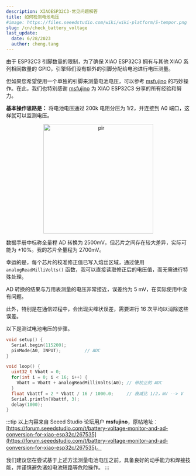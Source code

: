 ```yaml
---
description: XIAOESP32C3-常见问题解答
title: 如何检测电池电压
#image: https://files.seeedstudio.com/wiki/wiki-platform/S-tempor.png
slug: /cn/check_battery_voltage
last_update:
  date: 6/28/2023
  author: cheng.tang
---
```


由于 ESP32C3 引脚数量的限制，为了确保 XIAO ESP32C3 拥有与其他 XIAO 系列相同数量的 GPIO，引擎师们没有额外的引脚分配给电池进行电压测量。

但如果您希望使用一个单独的引脚来测量电池电压，可以参考 [msfujino](https://forum.seeedstudio.com/u/msfujino) 的巧妙操作。在此，我们也特别感谢 [msfujino](https://forum.seeedstudio.com/u/msfujino) 为 XIAO ESP32C3 分享的所有经验和努力。

**基本操作思路是：** 将电池电压通过 200k 电阻分压为 1/2，并连接到 A0 端口，这样就可以监测电压。

<div align="center"><img src="https://files.seeedstudio.com/wiki/XIAO_WiFi/3.png" alt="pir" width="300" height="auto"/></div>

数据手册中标称全量程 AD 转换为 2500mV，但芯片之间存在较大差异，实际可能为 ±10%。我的芯片全量程为 2700mV。

幸运的是，每个芯片的校准修正值已写入熔丝区域，通过使用 `analogReadMilliVolts()` 函数，我可以直接读取修正后的电压值，而无需进行特殊处理。

AD 转换的结果与万用表测量的电压非常接近，误差约为 5 mV，在实际使用中没有问题。

此外，特别是在通信过程中，会出现尖峰状误差，需要进行 16 次平均以消除这些误差。

以下是测试电池电压的步骤。

```cpp
void setup() {
  Serial.begin(115200);
  pinMode(A0, INPUT);         // ADC
}

void loop() {
  uint32_t Vbatt = 0;
  for(int i = 0; i < 16; i++) {
    Vbatt = Vbatt + analogReadMilliVolts(A0); // 带校正的 ADC   
  }
  float Vbattf = 2 * Vbatt / 16 / 1000.0;     // 衰减比 1/2，mV --> V
  Serial.println(Vbattf, 3);
  delay(1000);
}
```

:::tip
以上内容来自 Seeed Studio 论坛用户 **msfujino**，原帖地址：
[https://forum.seeedstudio.com/t/battery-voltage-monitor-and-ad-conversion-for-xiao-esp32c/267535](https://forum.seeedstudio.com/t/battery-voltage-monitor-and-ad-conversion-for-xiao-esp32c/267535)。

我们建议您在尝试基于上述方法测量电池电压之前，具备良好的动手能力和焊接技能，并谨慎避免诸如电池短路等危险操作。
:::
